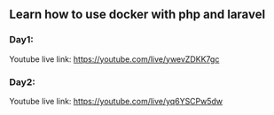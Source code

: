 ## Learn how to use docker with php and laravel


### Day1:
Youtube live link: https://youtube.com/live/ywevZDKK7gc


### Day2:
Youtube live link: https://youtube.com/live/yq6YSCPw5dw
